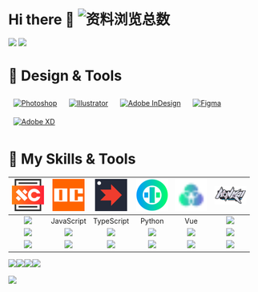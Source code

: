 # Hi there 👋 ![资料浏览总数](https://profile-counter.glitch.me/beanflame/count.svg)
<img width="400" src="https://count.getloli.com/get/@beanflame?theme=gelbooru">
<img width="400" src="https://github-readme-stats.vercel.app/api?username=beanflame&locale=cn&show_icons=true">




# 🌟 **Design & Tools**


<div align="">  
<a href="https://www.adobe.com/in/products/photoshop.html" target="_blank"><img style="margin: 10px" src="https://profilinator.rishav.dev/skills-assets/photoshop-plain.svg" alt="Photoshop" height="50" /></a>  
<a href="https://www.adobe.com/in/products/illustrator.html" target="_blank"><img style="margin: 10px" src="https://profilinator.rishav.dev/skills-assets/adobe_illustrator-icon.svg" alt="Illustrator" height="50" /></a>  
<a href="https://www.adobe.com/in/products/indesign.html" target="_blank"><img style="margin: 10px" src="https://profilinator.rishav.dev/skills-assets/adobeindesign.svg" alt="Adobe InDesign" height="50" /></a>  
<a href="https://www.figma.com/" target="_blank"><img style="margin: 10px" src="https://profilinator.rishav.dev/skills-assets/figma-icon.svg" alt="Figma" height="50" /></a>  
<a href="https://www.adobe.com/in/products/xd.html" target="_blank"><img style="margin: 10px" src="https://profilinator.rishav.dev/skills-assets/adobexd.png" alt="Adobe XD" height="50" /></a>  
</div>



# 🌟 **My Skills & Tools**

<img height="64" src="images/xcache-logo.svg"/> | <img height="64" src="images/OrangeCode.svg"/> | <img height="64" src="images/Frigate.png"/>  | <img height="64" src="images/otne.svg"/> | <img height="64" src="images/BPLM.svg"/> | <img width="64" src="images/Honkai.png"/>
:---:|:---:|:---:|:---:|:---:|:---:
[![](https://img.shields.io/badge/-bplm-47C119?style=flat-square&logo=b&logoColor=white)](https://bplm.vercel.app/) | JavaScript | TypeScript | Python | Vue | [![](https://img.shields.io/badge/-C/C++-007EC6?style=flat-square&logo=c&logoColor=fff)](https://www.cplusplus.com/)
[![](https://img.shields.io/badge/-Vala-934EC5?style=flat-square&logo=V&logoColor=fff)](https://wiki.gnome.org/Projects/Vala/) | [![](https://img.shields.io/badge/-Python-3e74a2?style=flat-square&logo=Python&logoColor=fff)](https://www.python.org/) | [![](https://img.shields.io/badge/-Golang-007D9C?style=flat-square&logo=go&logoColor=fff)](https://golang.google.cn/) | [![](https://img.shields.io/badge/-Java-E6882E?style=flat-square&logo=java&logoColor=fff)](https://www.java.com/zh-CN/) |  [![](https://img.shields.io/badge/-JavaScript-f7e018?style=flat-square&logo=javascript&logoColor=white)](https://www.ecma-international.org/) | [![](https://img.shields.io/badge/-HTML5-E34F26?style=flat-square&logo=html5&logoColor=white)](https://html.spec.whatwg.org/)
[![](https://img.shields.io/badge/-Otne-00D682?style=flat-square&logo=Otne&logoColor=white)]() | [![](https://img.shields.io/badge/-Linux-fcc624?style=flat-square&logo=linux&logoColor=white)](https://www.linuxfoundation.org/) | [![](https://img.shields.io/badge/-Git-f05032?style=flat-square&logo=git&logoColor=white)](https://git-scm.com/) | [![](https://img.shields.io/badge/-Xmake-22A079?style=flat-square&logo=Xmake&logoColor=white)](https://xmake.io/) | [![](https://img.shields.io/badge/-Cmake-CC3333?style=flat-square&logo=Cmake&logoColor=white)](https://cmake.org/) | [![](https://img.shields.io/badge/-CSharp-47C119?style=flat-square&logo=CSharp&logoColor=white)](https://CSharp.org/)






[![](https://img.shields.io/badge/IDE-XCache-FF2337?style=flat-square&logo=XCache&logoColor=ffffff)](https://space-longan.beanflame.cn/devtool/XCache.html/)[![](https://img.shields.io/badge/IDE-Visual%20Studio%20Code-blue?style=flat-square&logo=visual-studio-code&logoColor=ffffff)](https://code.visualstudio.com/)[![](https://img.shields.io/badge/IDE-VisualStudio-672179?style=flat-square&logo=VisualStudio&logoColor=ffffff)](https://visualstudio.microsoft.com/)[![](https://img.shields.io/badge/IDE-Vim-019733?style=flat-square&logo=vim&logoColor=ffffff)](https://www.vim.org/) 














<img  src="https://github-readme-stats.vercel.app/api/top-langs/?username=beanflame&locale=cn&langs_count=10000&layout=compact">







<!-- 


<img align="right" src="https://github-readme-stats.vercel.app/api?username=beanflame&locale=cn&show_icons=true&count_private=true&theme=react&hide_border=true&bg_color=011C32" />



![:name](https://count.getloli.com/get/@beanflame)  

# zh_cn 
[![Top Langs](https://github-readme-stats.vercel.app/api/top-langs/?username=beanflame&locale=cn&langs_count=8&layout=compact&theme=react&hide_border=true&bg_color=011C32)](https://github.com/beanflame/)
-->


